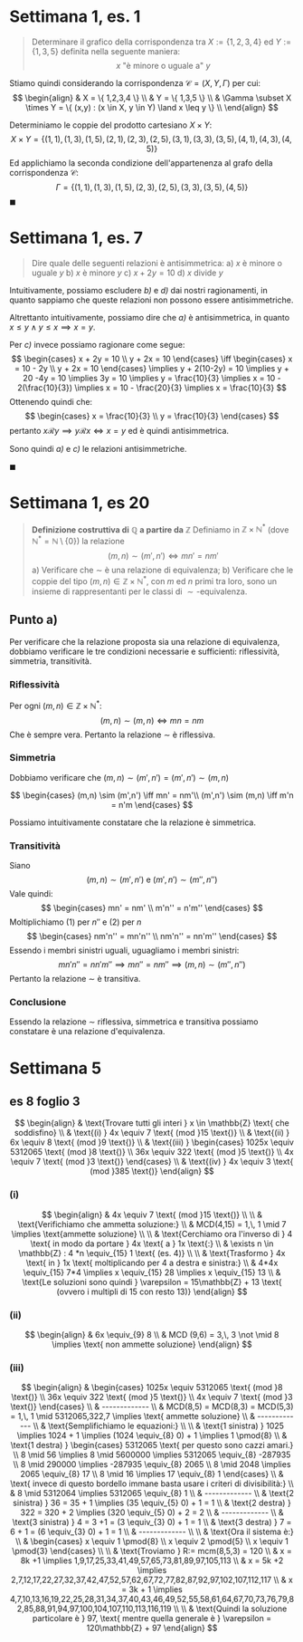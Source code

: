 # Settimana 1, es. 1

> Determinare il grafico della corrispondenza tra $X := \{ 1,2,3,4 \}$ ed $Y := \{ 1,3,5 \}$ definita nella seguente maniera:
> $$
 x \text{ "è minore o uguale a" } y
 $$

Stiamo quindi considerando la corrispondenza $\mathcal{C} = (X,Y,\Gamma)$ per cui:
$$
\begin{align}
& X = \{ 1,2,3,4 \} \\
& Y = \{ 1,3,5 \} \\
& \Gamma \subset X \times Y = \{ (x,y) : (x \in X, y \in Y) \land x \leq y \} \\
\end{align}
$$

Determiniamo le coppie del prodotto cartesiano $X \times Y$:
$$
X \times Y = \{ (1,1), (1,3), (1,5), (2,1), (2,3), (2,5), (3,1), (3,3), (3,5), (4,1), (4,3), (4,5) \}
$$
Ed applichiamo la seconda condizione dell'appartenenza al grafo della corrispondenza $\mathcal{C}$:
$$
\Gamma = \{ (1,1), (1,3), (1,5), (2,3), (2,5), (3,3), (3,5), (4,5) \}
$$
$\blacksquare$

# Settimana 1, es. 7

> Dire quale delle seguenti relazioni è antisimmetrica:
> 	a) $x \text{ è minore o uguale } y$
> 	b) $x \text{ è minore } y$
> 	c) $x + 2y = 10$
> 	d) $x \text{ divide } y$

Intuitivamente, possiamo escludere _b)_ e _d)_ dai nostri ragionamenti, in quanto sappiamo che queste relazioni non possono essere antisimmetriche.

Altrettanto intuitivamente, possiamo dire che _a)_ è antisimmetrica, in quanto $x \leq y \land y \leq x \implies x = y$.

Per _c)_ invece possiamo ragionare come segue:
$$
\begin{cases}
x + 2y = 10 \\
y + 2x = 10
\end{cases}
\iff
\begin{cases}
x = 10 - 2y \\
y + 2x = 10
\end{cases}
\implies
y + 2(10-2y) = 10 \implies y + 20 -4y = 10 \implies 3y = 10 \implies y = \frac{10}{3} \implies x = 10 - 2(\frac{10}{3}) \implies x = 10 - \frac{20}{3} \implies x = \frac{10}{3}
$$
Ottenendo quindi che:
$$
\begin{cases}
x = \frac{10}{3} \\
y = \frac{10}{3}
\end{cases}
$$
pertanto $x \mathrel{\mathcal{R}} y \implies y \mathrel{\mathcal{R}} x \iff x = y$ ed è quindi antisimmetrica.

Sono quindi _a)_ e _c)_ le relazioni antisimmetriche.

$\blacksquare$

# Settimana 1, es 20

> **Definizione costruttiva di** $\mathbb{Q}$ **a partire da** $\mathbb{Z}$
> Definiamo in $\mathbb{Z} \times \mathbb{N^*}$ (dove $\mathbb{N^*} = \mathbb{N} \setminus \{ 0 \}$) la relazione
> $$(m,n) \sim (m',n') \iff mn' = nm'$$
> a) Verificare che $\sim$ è una relazione di equivalenza;
> b) Verificare che le coppie del tipo $(m,n) \in \mathbb{Z} \times \mathbb{N^*}$, con $m$ ed $n$ primi tra loro, sono un insieme di rappresentanti per le classi di $\sim \text{-equivalenza}$.

## Punto a)

Per verificare che la relazione proposta sia una relazione di equivalenza, dobbiamo verificare le tre condizioni necessarie e sufficienti: riflessività, simmetria, transitività.

### Riflessività

Per ogni $(m,n) \in \mathbb{Z} \times \mathbb{N^*}$:
$$
(m,n) \sim (m,n) \iff mn = nm
$$
Che è sempre vera. Pertanto la relazione $\sim$ è riflessiva.

### Simmetria

Dobbiamo verificare che $(m,n) \sim (m',n') = (m',n') \sim (m,n)$

$$
\begin{cases}
(m,n) \sim (m',n') \iff mn' = nm'\\
(m',n') \sim (m,n) \iff m'n = n'm
\end{cases}
$$

Possiamo intuitivamente constatare che la relazione è simmetrica.

### Transitività

Siano
$$
(m,n) \sim (m',n') \text{ e } (m',n') \sim (m'', n'')
$$
Vale quindi:
$$
\begin{cases}
mn' = nm' \\
m'n'' = n'm''
\end{cases}
$$
Moltiplichiamo (1) per $n''$ e (2) per $n$
$$
\begin{cases}
nm'n'' = mn'n'' \\
nm'n'' = nn'm''
\end{cases}
$$
Essendo i membri sinistri uguali, uguagliamo i membri sinistri:
$$
mn'n'' = nn'm'' \implies mn'' = nm'' \implies (m,n) \sim (m'',n'')
$$
Pertanto la relazione $\sim$ è transitiva.

### Conclusione

Essendo la relazione $\sim$ riflessiva, simmetrica e transitiva possiamo constatare è una relazione d'equivalenza.

# Settimana 5

## es 8 foglio 3

$$
\begin{align}
& \text{Trovare tutti gli interi } x \in \mathbb{Z} \text{ che soddisfino} \\
& \text{(i) } 4x \equiv 7 \text{ (mod }15 \text{)} \\
& \text{(ii) } 6x \equiv 8 \text{ (mod }9 \text{)} \\
& \text{(iii) } \begin{cases}
1025x \equiv 5312065 \text{ (mod }8 \text{)} \\
36x \equiv 322 \text{ (mod }5 \text{)} \\
4x \equiv 7 \text{ (mod }3 \text{)}
\end{cases} \\
& \text{(iv) } 4x \equiv 3 \text{ (mod }385 \text{)}
\end{align}
$$

### (i)

$$
\begin{align}
& 4x \equiv 7 \text{ (mod }15 \text{)} \\ \\
& \text{Verifichiamo che ammetta soluzione:} \\
& MCD(4,15) = 1,\, 1 \mid 7 \implies \text{ammette soluzione} \\ \\
& \text{Cerchiamo ora l'inverso di } 4 \text{ in modo da portare } 4x \text{ a } 1x \text{:} \\
& \exists n \in \mathbb{Z} : 4 *n \equiv_{15} 1 \text{ (es. 4)} \\ \\
& \text{Trasformo } 4x \text{ in } 1x \text{ moltiplicando per 4 a destra e sinistra:} \\
& 4*4x \equiv_{15} 7*4 \implies x \equiv_{15} 28 \implies x \equiv_{15} 13 \\
& \text{Le soluzioni sono quindi } \varepsilon = 15\mathbb{Z} + 13 \text{ (ovvero i multipli di 15 con resto 13)}
\end{align}
$$

### (ii)

$$
\begin{align}
& 6x \equiv_{9} 8 \\
& MCD (9,6) = 3,\, 3 \not \mid 8 \implies \text{ non ammette soluzione}
\end{align}
$$

### (iii)

$$
\begin{align}
& \begin{cases}
1025x \equiv 5312065 \text{ (mod }8 \text{)} \\
36x \equiv 322 \text{ (mod }5 \text{)} \\
4x \equiv 7 \text{ (mod }3 \text{)}
\end{cases} \\
& ------------- \\
& MCD(8,5) = MCD(8,3) = MCD(5,3) = 1,\, 1 \mid 5312065,322,7 \implies \text{ ammette soluzione} \\
& ------------- \\
& \text{Semplifichiamo le equazioni:} \\ \\
& \text{1 sinistra) } 1025 \implies 1024 + 1 \implies (1024 \equiv_{8} 0) + 1 \implies 1 \pmod{8} \\
& \text{1 destra) } \begin{cases}
5312065 \text{ per questo sono cazzi amari.} \\
8 \mid 56 \implies 8 \mid 5600000 \implies 5312065 \equiv_{8} -287935 \\
8 \mid 290000 \implies -287935 \equiv_{8} 2065 \\
8 \mid 2048 \implies 2065 \equiv_{8} 17 \\
8 \mid 16 \implies 17 \equiv_{8} 1
\end{cases} \\
& \text{ invece di questo bordello immane basta usare i criteri di divisibilità:}  \\
& 8 \mid 5312064 \implies 5312065 \equiv_{8} 1 \\
& ------------- \\
& \text{2 sinistra) } 36 = 35 + 1 \implies (35 \equiv_{5} 0) + 1 = 1 \\
& \text{2 destra) } 322 = 320 + 2 \implies (320 \equiv_{5} 0) + 2 = 2 \\
& ------------- \\
& \text{3 sinistra) } 4 = 3 +1 = (3 \equiv_{3} 0) + 1 = 1 \\
& \text{3 destra) } 7 = 6 + 1 = (6 \equiv_{3} 0) + 1 = 1 \\
& ------------- \\ \\
& \text{Ora il sistema è:} \\
& \begin{cases}
x \equiv 1 \pmod{8} \\
x \equiv 2 \pmod{5} \\
x \equiv 1 \pmod{3}
\end{cases} \\ \\
& \text{Troviamo } R:= mcm(8,5,3) = 120 \\
& x = 8k +1 \implies 1,9,17,25,33,41,49,57,65,73,81,89,97,105,113 \\
& x = 5k +2 \implies 2,7,12,17,22,27,32,37,42,47,52,57,62,67,72,77,82,87,92,97,102,107,112,117 \\
& x = 3k + 1 \implies 4,7,10,13,16,19,22,25,28,31,34,37,40,43,46,49,52,55,58,61,64,67,70,73,76,79,82,85,88,91,94,97,100,104,107,110,113,116,119 \\ \\
& \text{Quindi la soluzione particolare è } 97, \text{ mentre quella generale è } \varepsilon = 120\mathbb{Z} + 97
\end{align}
$$

